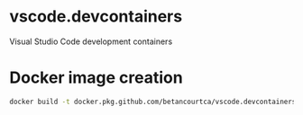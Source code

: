 # vscode.devcontainers
Visual Studio Code development containers

# Docker image creation
``` bash
docker build -t docker.pkg.github.com/betancourtca/vscode.devcontainers/skunkworks:0.0.1 .
```